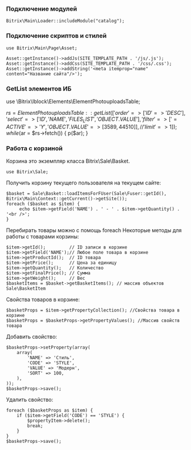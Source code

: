 <h3>Подключение модулей</h3>

    Bitrix\Main\Loader::includeModule("catalog");

<h3>Подключение скриптов и стилей</h3>

    use Bitrix\Main\Page\Asset; 

    Asset::getInstance()->addJs(SITE_TEMPLATE_PATH . '/js/.js'); 
    Asset::getInstance()->addCss(SITE_TEMPLATE_PATH . '/css/.css'); 
    Asset::getInstance()->addString('<meta itemprop="name" content="Название сайта"/>');

<h3>GetList элементов ИБ</h3>

use \Bitrix\Iblock\Elements\ElementPhotouploadsTable;

$rs = ElementPhotouploadsTable::getList([
        'order' => ['ID' => 'DESC'],
        'select' => ['ID', 'NAME', 'FILES_LIST', 'OBJECT.VALUE'],
        'filter' => ['=ACTIVE' => 'Y', 'OBJECT.VALUE' => [3589, 44510]],
//        'limit' => 1
    ]);
    while ($ar = $rs->fetch()) {
        p($ar);
    }

<h3>Работа с корзиной</h3>

Корзина это экземпляр класса Bitrix\Sale\Basket.

    use Bitrix\Sale;
    
Получить корзину текущего пользователя на текущем сайте:

    $basket = Sale\Basket::loadItemsForFUser(Sale\Fuser::getId(), Bitrix\Main\Context::getCurrent()->getSite());
    foreach ($basket as $item) {
         echo $item->getField('NAME') . ' - ' . $item->getQuantity() . '<br />';
    }
    
Перебирать товары можно с помощь foreach
Некоторые методы для работы с товарами корзины:


    $item->getId();         // ID записи в корзине
    $item->getField('NAME');// Любое поле товара в корзине
    $item->getProductId();  // ID товара
    $item->getPrice();      // Цена за единицу
    $item->getQuantity();   // Количество
    $item->getFinalPrice(); // Сумма
    $item->getWeight();     // Вес
    $basketItems = $basket->getBasketItems(); // массив объектов Sale\BasketItem
    
Свойства товаров в корзине:
    
    $basketProps = $item->getPropertyCollection(); //Свойства товара в корзине
    $basketProps = $basketProps->getPropertyValues(); //Массив свойств товара
    
Добавить свойство:

    $basketProps->setProperty(array(
        array(
            'NAME' => 'Стиль',
            'CODE' => 'STYLE',
            'VALUE' => 'Модерн',
            'SORT' => 100,
        ),
    ));
    $basketProps->save();
    
Удалить свойство:

    foreach ($basketProps as $item) {
        if ($item->getField('CODE') == 'STYLE') {
            $propertyItem->delete();
            break;
        }
    }
    $basketProps->save();

